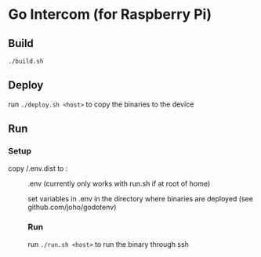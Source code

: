 # Go Intercom (for Raspberry Pi)

## Build
`./build.sh`

## Deploy
run `./deploy.sh <host>` to copy the binaries to the device

## Run
### Setup
copy <repo>/.env.dist to <remote>:<dir>.env (currently only works with run.sh if at root of home)

set variables in .env in the directory where binaries are deployed (see github.com/joho/godotenv)

### Run

run `./run.sh <host>` to run the binary through ssh
